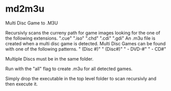# md2m3u
Multi Disc Game to .M3U

Recursivly scans the curreny path for game images looking for the one of the following extensions.
".cue"
".iso"
".chd"
".cdi"
".gdi"
An .m3u file is created when a multi disc game is detected.  Multi Disc Games can be found with one of the following patterns.
" (Disc #)"
" (Disc#)"
" - DVD-#"
" - CD#"

Multiple Discs must be in the same folder.

Run with the "all" flag to create .m3u for all detected games.

Simply drop the executable in the top level folder to scan recursivly and then execute it.
